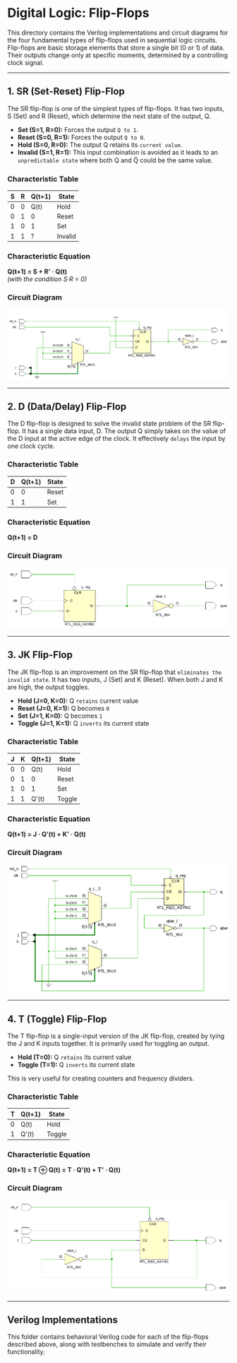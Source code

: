 # Digital Logic: Flip-Flops

This directory contains the Verilog implementations and circuit diagrams for the four fundamental types of flip-flops used in sequential logic circuits. Flip-flops are basic storage elements that store a single bit (0 or 1) of data. Their outputs change only at specific moments, determined by a controlling clock signal.

---

## 1. SR (Set-Reset) Flip-Flop

The SR flip-flop is one of the simplest types of flip-flops. It has two inputs, S (Set) and R (Reset), which determine the next state of the output, Q.

- **Set (S=1, R=0):** Forces the output `Q to 1`.  
- **Reset (S=0, R=1):** Forces the output `Q to 0`.  
- **Hold (S=0, R=0):** The output Q retains its `current value`.  
- **Invalid (S=1, R=1):** This input combination is avoided as it leads to an `unpredictable state` where both Q and Q̅ could be the same value.

### Characteristic Table

| S | R | Q(t+1) | State   |
|---|---|--------|---------|
| 0 | 0 | Q(t)   | Hold    |
| 0 | 1 | 0      | Reset   |
| 1 | 0 | 1      | Set     |
| 1 | 1 | ?      | Invalid |

### Characteristic Equation  
**Q(t+1) = S + R' · Q(t)**  
*(with the condition S·R = 0)*

### Circuit Diagram  
![SR Flip-Flop Circuit](Images/SR%20flipflop%20circuit.png)

---

## 2. D (Data/Delay) Flip-Flop

The D flip-flop is designed to solve the invalid state problem of the SR flip-flop. It has a single data input, D. The output Q simply takes on the value of the D input at the active edge of the clock. It effectively `delays` the input by one clock cycle.

### Characteristic Table

| D | Q(t+1) | State  |
|---|--------|--------|
| 0 | 0      | Reset  |
| 1 | 1      | Set    |

### Characteristic Equation  
**Q(t+1) = D**

### Circuit Diagram  
![D Flip-Flop Circuit](Images/D%20flipflop%20circuit.png)

---

## 3. JK Flip-Flop

The JK flip-flop is an improvement on the SR flip-flop that `eliminates the invalid state`. It has two inputs, J (Set) and K (Reset). When both J and K are high, the output toggles.

- **Hold (J=0, K=0):** Q `retains` current value  
- **Reset (J=0, K=1):** Q becomes `0`  
- **Set (J=1, K=0):** Q becomes `1`  
- **Toggle (J=1, K=1):** Q `inverts` its current state  

### Characteristic Table

| J | K | Q(t+1) | State  |
|---|---|--------|--------|
| 0 | 0 | Q(t)   | Hold   |
| 0 | 1 | 0      | Reset  |
| 1 | 0 | 1      | Set    |
| 1 | 1 | Q'(t)  | Toggle |

### Characteristic Equation  
**Q(t+1) = J · Q'(t) + K' · Q(t)**

### Circuit Diagram  
![JK Flip-Flop Circuit](Images/JK%20flipflop%20circuit.png)

---

## 4. T (Toggle) Flip-Flop

The T flip-flop is a single-input version of the JK flip-flop, created by tying the J and K inputs together. It is primarily used for toggling an output.

- **Hold (T=0):** Q `retains` its current value  
- **Toggle (T=1):** Q `inverts` its current state  

This is very useful for creating counters and frequency dividers.

### Characteristic Table

| T | Q(t+1) | State  |
|---|--------|--------|
| 0 | Q(t)   | Hold   |
| 1 | Q'(t)  | Toggle |

### Characteristic Equation  
**Q(t+1) = T ⊕ Q(t) = T · Q'(t) + T' · Q(t)**

### Circuit Diagram  
![T Flip-Flop Circuit](Images/T%20flipflop%20circuit.png)

---

## Verilog Implementations

This folder contains behavioral Verilog code for each of the flip-flops described above, along with testbenches to simulate and verify their functionality.